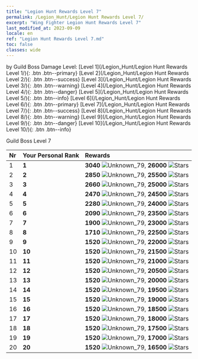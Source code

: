 ```yaml
---
title: "Legion Hunt Rewards Level 7"
permalink: /Legion_Hunt/Legion Hunt Rewards Level 7/
excerpt: "Wing Fighter Legion Hunt Rewards Level 7"
last_modified_at: 2023-09-09
locale: en
ref: "Legion Hunt Rewards Level 7.md"
toc: false
classes: wide
---
```


  by Guild Boss Damage Level:   [Level 1](/Legion_Hunt/Legion Hunt Rewards Level 1/){: .btn .btn--primary}   [Level 2](/Legion_Hunt/Legion Hunt Rewards Level 2/){: .btn .btn--success}   [Level 3](/Legion_Hunt/Legion Hunt Rewards Level 3/){: .btn .btn--warning}   [Level 4](/Legion_Hunt/Legion Hunt Rewards Level 4/){: .btn .btn--danger}   [Level 5](/Legion_Hunt/Legion Hunt Rewards Level 5/){: .btn .btn--info}   [Level 6](/Legion_Hunt/Legion Hunt Rewards Level 6/){: .btn .btn--primary}   [Level 7](/Legion_Hunt/Legion Hunt Rewards Level 7/){: .btn .btn--success}   [Level 8](/Legion_Hunt/Legion Hunt Rewards Level 8/){: .btn .btn--warning}   [Level 9](/Legion_Hunt/Legion Hunt Rewards Level 9/){: .btn .btn--danger}   [Level 10](/Legion_Hunt/Legion Hunt Rewards Level 10/){: .btn .btn--info} 



  Guild Boss Level 7

  |  Nr | Your Personal Rank | Rewards |
  |:----|:-------------------|:-------------|
 | 1 | **1** | **3040** ![Unknown_79](/images/item/jt_jd_img25_p.png),  **26000** ![Stars](/images/item/Stars_p.png) |
 | 2 | **2** | **2850** ![Unknown_79](/images/item/jt_jd_img25_p.png),  **25500** ![Stars](/images/item/Stars_p.png) |
 | 3 | **3** | **2660** ![Unknown_79](/images/item/jt_jd_img25_p.png),  **25000** ![Stars](/images/item/Stars_p.png) |
 | 4 | **4** | **2470** ![Unknown_79](/images/item/jt_jd_img25_p.png),  **24500** ![Stars](/images/item/Stars_p.png) |
 | 5 | **5** | **2280** ![Unknown_79](/images/item/jt_jd_img25_p.png),  **24000** ![Stars](/images/item/Stars_p.png) |
 | 6 | **6** | **2090** ![Unknown_79](/images/item/jt_jd_img25_p.png),  **23500** ![Stars](/images/item/Stars_p.png) |
 | 7 | **7** | **1900** ![Unknown_79](/images/item/jt_jd_img25_p.png),  **23000** ![Stars](/images/item/Stars_p.png) |
 | 8 | **8** | **1710** ![Unknown_79](/images/item/jt_jd_img25_p.png),  **22500** ![Stars](/images/item/Stars_p.png) |
 | 9 | **9** | **1520** ![Unknown_79](/images/item/jt_jd_img25_p.png),  **22000** ![Stars](/images/item/Stars_p.png) |
 | 10 | **10** | **1520** ![Unknown_79](/images/item/jt_jd_img25_p.png),  **21500** ![Stars](/images/item/Stars_p.png) |
 | 11 | **11** | **1520** ![Unknown_79](/images/item/jt_jd_img25_p.png),  **21000** ![Stars](/images/item/Stars_p.png) |
 | 12 | **12** | **1520** ![Unknown_79](/images/item/jt_jd_img25_p.png),  **20500** ![Stars](/images/item/Stars_p.png) |
 | 13 | **13** | **1520** ![Unknown_79](/images/item/jt_jd_img25_p.png),  **20000** ![Stars](/images/item/Stars_p.png) |
 | 14 | **14** | **1520** ![Unknown_79](/images/item/jt_jd_img25_p.png),  **19500** ![Stars](/images/item/Stars_p.png) |
 | 15 | **15** | **1520** ![Unknown_79](/images/item/jt_jd_img25_p.png),  **19000** ![Stars](/images/item/Stars_p.png) |
 | 16 | **16** | **1520** ![Unknown_79](/images/item/jt_jd_img25_p.png),  **18500** ![Stars](/images/item/Stars_p.png) |
 | 17 | **17** | **1520** ![Unknown_79](/images/item/jt_jd_img25_p.png),  **18000** ![Stars](/images/item/Stars_p.png) |
 | 18 | **18** | **1520** ![Unknown_79](/images/item/jt_jd_img25_p.png),  **17500** ![Stars](/images/item/Stars_p.png) |
 | 19 | **19** | **1520** ![Unknown_79](/images/item/jt_jd_img25_p.png),  **17000** ![Stars](/images/item/Stars_p.png) |
 | 20 | **20** | **1520** ![Unknown_79](/images/item/jt_jd_img25_p.png),  **16500** ![Stars](/images/item/Stars_p.png) |
